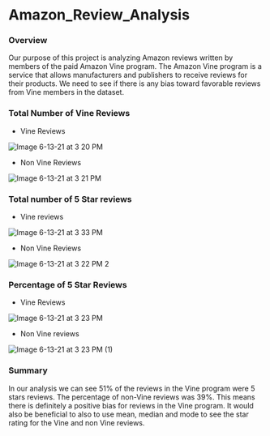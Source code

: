 # Amazon_Review_Analysis


### Overview

   Our purpose of this project is analyzing Amazon reviews written by members of the paid Amazon Vine program. The Amazon Vine program is a service that allows manufacturers and publishers to receive reviews for their products. We need to see if there is any bias toward favorable reviews from Vine members in the dataset. 
   
   
### Total Number of Vine Reviews

   * Vine Reviews
 
 ![Image 6-13-21 at 3 20 PM](https://user-images.githubusercontent.com/78887673/121819546-a65af080-cc5b-11eb-9a7a-d7d59f4eb350.jpg)


   * Non Vine Reviews
  
 ![Image 6-13-21 at 3 21 PM](https://user-images.githubusercontent.com/78887673/121819562-c7bbdc80-cc5b-11eb-89bd-7c4e3e45f25a.jpg)


### Total number of 5 Star reviews

   * Vine reviews

 ![Image 6-13-21 at 3 33 PM](https://user-images.githubusercontent.com/78887673/121819765-e373b280-cc5c-11eb-998e-f8cc7f34a3ec.jpg)

  
  

   * Non Vine Reviews
 
 
  
![Image 6-13-21 at 3 22 PM 2](https://user-images.githubusercontent.com/78887673/121819772-f8e8dc80-cc5c-11eb-9ebc-47fb89f7d6b2.jpg)




### Percentage of 5 Star Reviews


   * Vine Reviews

 
![Image 6-13-21 at 3 23 PM](https://user-images.githubusercontent.com/78887673/121819776-fbe3cd00-cc5c-11eb-98e4-62433d98e5c4.jpg)



   * Non Vine reviews


  
![Image 6-13-21 at 3 23 PM (1)](https://user-images.githubusercontent.com/78887673/121819779-03a37180-cc5d-11eb-9748-3566bed90353.jpg)


### Summary

  In our analysis  we can see 51% of the reviews in the Vine program were 5 stars reviews. The percentage of non-Vine reviews was 39%. This means there is definitely a positive bias for reviews in the Vine program. It would also be beneficial to also to use mean, median and mode to see the star rating for the Vine and non Vine reviews.
  
